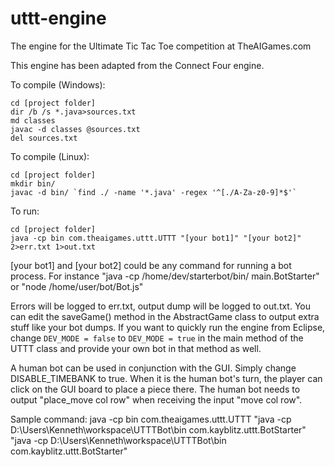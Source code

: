 uttt-engine
============

The engine for the Ultimate Tic Tac Toe competition at TheAIGames.com

This engine has been adapted from the Connect Four engine.

To compile (Windows):

    cd [project folder]
    dir /b /s *.java>sources.txt
    md classes
    javac -d classes @sources.txt
    del sources.txt

To compile (Linux):

    cd [project folder]
    mkdir bin/
    javac -d bin/ `find ./ -name '*.java' -regex '^[./A-Za-z0-9]*$'`
    
To run:

    cd [project folder]
    java -cp bin com.theaigames.uttt.UTTT "[your bot1]" "[your bot2]" 2>err.txt 1>out.txt

[your bot1] and [your bot2] could be any command for running a bot process. For instance "java -cp /home/dev/starterbot/bin/ main.BotStarter" or "node /home/user/bot/Bot.js"

Errors will be logged to err.txt, output dump will be logged to out.txt. You can edit the saveGame() method in the AbstractGame class to output extra stuff like your bot dumps. If you want to quickly run the engine from Eclipse, change `DEV_MODE = false` to `DEV_MODE = true` in the main method of the UTTT class and provide your own bot in that method as well.

A human bot can be used in conjunction with the GUI. Simply change DISABLE_TIMEBANK to true. When
it is the human bot's turn, the player can click on the GUI board to place a piece there. The 
human bot needs to output "place_move col row" when receiving the input "move col row".

Sample command: java -cp bin com.theaigames.uttt.UTTT "java -cp D:\\Users\\Kenneth\\workspace\\UTTTBot\\bin com.kayblitz.uttt.BotStarter" "java -cp D:\\Users\\Kenneth\\workspace\\UTTTBot\\bin com.kayblitz.uttt.BotStarter"
